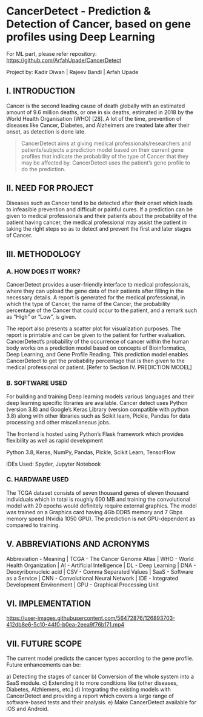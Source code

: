 # CancerDetect - Prediction & Detection of Cancer, based on gene profiles using Deep Learning

For ML part, please refer repository: https://github.com/ArfahUpade/CancerDetect

Project by: Kadir Diwan | Rajeev Bandi | Arfah Upade

## I. INTRODUCTION
Cancer is the second leading cause of death globally with an estimated amount of 9.6 million deaths, or one in six deaths, estimated in 2018 by the World Health Organisation (WHO) [28]. A lot of the time, prevention of diseases like Cancer, Diabetes, and Alzheimers are treated late after their onset, as detection is done late.

>CancerDetect aims at giving medical professionals/researchers and patients/subjects a prediction model based on their current gene profiles that indicate the probability of the type of Cancer that they may be affected by. CancerDetect uses the patient’s gene profile to do the prediction.

## II. NEED FOR PROJECT
Diseases such as Cancer tend to be detected after their onset which leads to infeasible prevention and difficult or painful cures. If a prediction can be given to medical professionals and their patients about the probability of the patient having cancer, the medical professional may assist the patient in taking the right steps so as to detect and prevent the first and later stages of Cancer.

## III. METHODOLOGY

### A. HOW DOES IT WORK?
CancerDetect provides a user-friendly interface to medical professionals, where they can upload the gene data of their patients after filling in the necessary details. A report is generated for the medical professional, in which the type of Cancer, the name of the Cancer, the probability percentage of the Cancer that could occur to the patient, and a remark such as “High” or “Low”, is given.

The report also presents a scatter plot for visualization purposes. The report is printable and can be given to the patient for further evaluation. CancerDetect’s probability of the occurrence of cancer within the human body works on a prediction model based on concepts of Bioinformatics, Deep Learning, and Gene Profile Reading. This prediction model enables CancerDetect to get the probability percentage that is then given to the medical professional or patient. [Refer to Section IV. PREDICTION MODEL]

### B. SOFTWARE USED
For building and training Deep learning models various languages and their deep learning specific libraries are available. Cancer detect uses Python (version 3.8) and Google’s Keras Library (version compatible with python 3.8) along with other libraries such as Scikit learn, Pickle, Pandas for data processing and other miscellaneous jobs.

The frontend is hosted using Python’s Flask framework which provides flexibility as well as rapid development

Python 3.8, Keras, NumPy, Pandas, Pickle, Scikit Learn, TensorFlow

IDEs Used: Spyder, Jupyter Notebook

### C. HARDWARE USED
The TCGA dataset consists of seven thousand genes of eleven thousand individuals which in total is roughly 600 MB and training the convolutional model with 20 epochs would
definitely require external graphics. The model was trained on a Graphics card having 4Gb DDR5 memory and 7 Gbps memory speed (Nvidia 1050 GPU). The prediction is not GPU-dependent as compared to training.

## V. ABBREVIATIONS AND ACRONYMS
Abbreviation - Meaning |
TCGA - The Cancer Genome Atlas |
WHO - World Health Organization |
AI - Artificial Intelligence |
DL - Deep Learning |
DNA - Deoxyribonucleic acid |
CSV - Comma Separated Values |
SaaS - Software as a Service |
CNN - Convolutional Neural Network |
IDE - Integrated Development Environment |
GPU - Graphical Processing Unit

## VI. IMPLEMENTATION


https://user-images.githubusercontent.com/56472876/126893703-412db8e6-5c10-44f0-b0ea-2eea9f76b171.mp4



## VII. FUTURE SCOPE
The current model predicts the cancer types according to the gene profile. Future enhancements can be:

a) Detecting the stages of cancer
b) Conversion of the whole system into a SaaS module.
c) Extending it to more conditions like (other diseases, Diabetes, Alzhiemers, etc.)
d) Integrating the existing models with CancerDetect and providing a report which covers a large range of software-based tests and their analysis.
e) Make CancerDetect available for iOS and Android.
